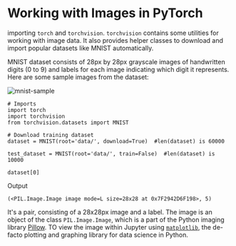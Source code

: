 # Working with Images in PyTorch

importing `torch` and `torchvision`. `torchvision` contains some utilities for working with image data. 
It also provides helper classes to download and import popular datasets like MNIST automatically.

 MNIST dataset consists of 28px by 28px grayscale images of handwritten digits (0 to 9) and labels for each image indicating which digit it represents. Here are some sample images from the dataset:

![mnist-sample](https://i.imgur.com/CAYnuo1.jpg)

```
# Imports
import torch
import torchvision
from torchvision.datasets import MNIST

# Download training dataset
dataset = MNIST(root='data/', download=True)  #len(dataset) is 60000

test_dataset = MNIST(root='data/', train=False)  #len(dataset) is 10000

dataset[0]
```
Output
```
(<PIL.Image.Image image mode=L size=28x28 at 0x7F2942D6F198>, 5)
```
It's a pair, consisting of a 28x28px image and a label. The image is an object of the class `PIL.Image.Image`, which is a part of the Python imaging library [Pillow](https://pillow.readthedocs.io/en/stable/). 
TO view the image within Jupyter using [`matplotlib`](https://matplotlib.org/), the de-facto plotting and graphing library for data science in Python.
```
